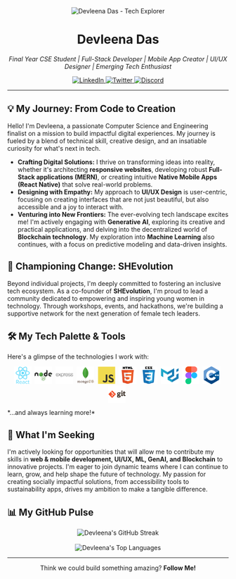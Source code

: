 <div id="hero-banner" align="center">
  <img src="https://media.giphy.com/media/L1R1tvI9svkIWwpVYr/giphy.gif" width="300" alt="Devleena Das - Tech Explorer"/>
  <h1>Devleena Das</h1>
  <p><em>Final Year CSE Student | Full-Stack Developer | Mobile App Creator | UI/UX Designer | Emerging Tech Enthusiast</em></p>
</div>

<div id="social-connect" align="center">
  <a href="https://www.linkedin.com/in/devleena-das-759359224/" target="_blank">
    <img src="https://img.shields.io/badge/LinkedIn-0077B5?style=for-the-badge&logo=linkedin&logoColor=white" alt="LinkedIn"/>
  </a>
  <a href="https://twitter.com/Das__Devleena" target="_blank">
    <img src="https://img.shields.io/badge/Twitter-1DA1F2?style=for-the-badge&logo=twitter&logoColor=white" alt="Twitter"/>
  </a>
  <a href="https://discord.com/@_devleena" target="_blank"> <!-- **REPLACE THIS LINK!** -->
    <img src="https://img.shields.io/badge/Discord-7289DA?style=for-the-badge&logo=discord&logoColor=white" alt="Discord"/>
  </a>
</div>

---

## 💡 My Journey: From Code to Creation

Hello! I'm Devleena, a passionate Computer Science and Engineering finalist on a mission to build impactful digital experiences. My journey is fueled by a blend of technical skill, creative design, and an insatiable curiosity for what's next in tech.

*   **Crafting Digital Solutions:** I thrive on transforming ideas into reality, whether it's architecting **responsive websites**, developing robust **Full-Stack applications (MERN)**, or creating intuitive **Native Mobile Apps (React Native)** that solve real-world problems.
*   **Designing with Empathy:** My approach to **UI/UX Design** is user-centric, focusing on creating interfaces that are not just beautiful, but also accessible and a joy to interact with.
*   **Venturing into New Frontiers:** The ever-evolving tech landscape excites me! I'm actively engaging with **Generative AI**, exploring its creative and practical applications, and delving into the decentralized world of **Blockchain technology**. My exploration into **Machine Learning** also continues, with a focus on predictive modeling and data-driven insights.

## 🚀 Championing Change: SHEvolution

Beyond individual projects, I'm deeply committed to fostering an inclusive tech ecosystem. As a co-founder of **SHEvolution**, I'm proud to lead a community dedicated to empowering and inspiring young women in technology. Through workshops, events, and hackathons, we're building a supportive network for the next generation of female tech leaders.

## 🛠️ My Tech Palette & Tools

Here's a glimpse of the technologies I work with:

<div align="center" style="margin-top: 10px; margin-bottom: 10px;">
  <img src="https://raw.githubusercontent.com/devicons/devicon/master/icons/react/react-original-wordmark.svg" title="React & React Native" alt="React" width="40" height="40"/> 
  <img src="https://raw.githubusercontent.com/devicons/devicon/master/icons/nodejs/nodejs-original-wordmark.svg" title="Node.js" alt="Node.js" width="40" height="40"/> 
  <img src="https://raw.githubusercontent.com/devicons/devicon/master/icons/express/express-original-wordmark.svg" title="Express.js" alt="Express" width="40" height="40"/> 
  <img src="https://raw.githubusercontent.com/devicons/devicon/master/icons/mongodb/mongodb-original-wordmark.svg" title="MongoDB" alt="MongoDB" width="40" height="40"/> 
  <img src="https://raw.githubusercontent.com/devicons/devicon/master/icons/javascript/javascript-original.svg" title="JavaScript" alt="JavaScript" width="40" height="40"/> 
  <img src="https://raw.githubusercontent.com/devicons/devicon/master/icons/html5/html5-original-wordmark.svg" title="HTML5" alt="HTML" width="40" height="40"/> 
  <img src="https://raw.githubusercontent.com/devicons/devicon/master/icons/css3/css3-original-wordmark.svg"  title="CSS3" alt="CSS" width="40" height="40"/> 
  <img src="https://raw.githubusercontent.com/devicons/devicon/master/icons/materialui/materialui-original.svg" title="Material UI" alt="Material UI" width="40" height="40"/> 
  <img src="https://raw.githubusercontent.com/devicons/devicon/master/icons/figma/figma-original.svg" title="Figma" alt="Figma" width="40" height="40"/> 
  <img src="https://raw.githubusercontent.com/devicons/devicon/master/icons/cplusplus/cplusplus-original.svg" title="C++" alt="C++" width="40" height="40"/> 
  <img src="https://raw.githubusercontent.com/devicons/devicon/master/icons/git/git-original-wordmark.svg" title="Git" alt="Git" width="40" height="40"/> 
  <!-- Add icons for Python, AI/ML specific libraries if prominent -->
</div>
*...and always learning more!*

## 🌱 What I'm Seeking

I'm actively looking for opportunities that will allow me to contribute my skills in **web & mobile development, UI/UX, ML, GenAI, and Blockchain** to innovative projects. I'm eager to join dynamic teams where I can continue to learn, grow, and help shape the future of technology. My passion for creating socially impactful solutions, from accessibility tools to sustainability apps, drives my ambition to make a tangible difference.

## 📊 My GitHub Pulse

<p align="center">
  <img src="http://github-readme-streak-stats.herokuapp.com?user=Devleena2003&theme=dark&background=000000" alt="Devleena's GitHub Streak"/>
  <br/><br/>
  <img src="https://github-readme-stats.vercel.app/api/top-langs/?username=Devleena2003&layout=compact&theme=vision-friendly-dark&hide_border=true" alt="Devleena's Top Languages"/>
</p>

---

<p align="center">
  Think we could build something amazing? <strong>Follow Me!</strong>
</p>
